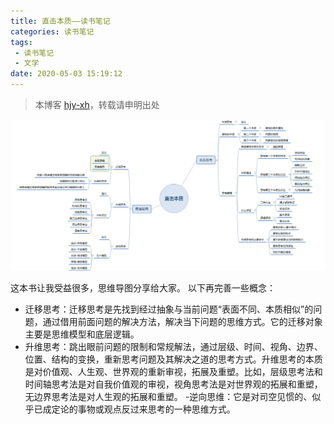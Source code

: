 ```yaml
---
title: 直击本质——读书笔记
categories: 读书笔记
tags:
 - 读书笔记
 - 文学
date: 2020-05-03 15:19:12
---
```


>本博客 [hjy-xh](https://hjy-xh.github.io/)，转载请申明出处

![读书笔记--直击本质.md](读书笔记--直击本质/直击本质思维导图.JPG)

这本书让我受益很多，思维导图分享给大家。
以下再完善一些概念：
- 迁移思考：迁移思考是先找到经过抽象与当前问题“表面不同、本质相似”的问题，通过借用前面问题的解决方法，解决当下问题的思维方式。它的迁移对象主要是思维模型和底层逻辑。
- 升维思考：跳出眼前问题的限制和常规解法，通过层级、时间、视角、边界、位置、结构的变换，重新思考问题及其解决之道的思考方式。升维思考的本质是对价值观、人生观、世界观的重新审视，拓展及重塑。比如，层级思考法和时间轴思考法是对自我价值观的审视，视角思考法是对世界观的拓展和重塑，无边界思考法是对人生观的拓展和重塑。
-逆向思维：它是对司空见惯的、似乎已成定论的事物或观点反过来思考的一种思维方式。